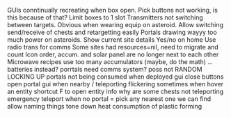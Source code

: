 GUIs conntinually recreating when box open. Pick buttons not working, is this because of that?
Limit boxes to 1 slot
Transmitters not switching between targets. Obvious when wearing equip on asteroid.
Allow switching send/receive of chests and retargetting easily
Portals drawing wayyy too much power on asteroids.
Show current site details
Yes/no on home
Use radio trans for comms
Some sites had resources=nil, need to migrate and count
Icon order, accum. and solar panel are no longer next to each other
Microwave recipes use too many accumulators (maybe, do the math) ... batteries instead?
porrtals need comms system? poss not
RANDOM LOCKING UP
portals not being consumed when deployed
gui close buttons
open portal gui when nearby / teleporting
flickering sometimes when hover an entity
shortcut F to open entity info
why are some chests not teleporting
emergency teleport when no portal = pick any nearest one we can find
allow naming things
tone down heat consumption of plastic forming